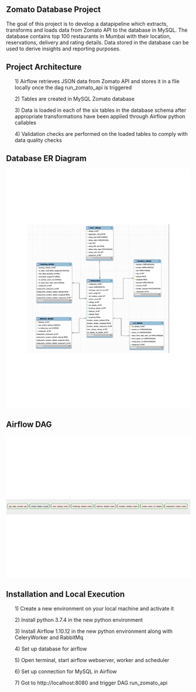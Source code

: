 <h2> Zomato Database Project </h2>

The goal of this project is to develop a datapipeline which extracts, transforms and loads data from Zomato API to the database in MySQL.
The database contains top 100 restaurants in Mumbai with their location, reservations, delivery and rating details. Data stored 
in the database can be used to derive insights and reporting purposes.

<h2> Project Architecture </h2>


<ol>1) Airflow retrieves JSON data from Zomato API and stores it in a file locally once the dag run_zomato_api is triggered</ol>
<ol>2) Tables are created in MySQL Zomato database</ol>
<ol>3) Data is loaded in each of the six tables in the database schema after appropriate transformations have been applied through Airflow python callables</ol>
<ol>4) Validation checks are performed on the loaded tables to comply with data quality checks</ol>

<h2> Database ER Diagram </h2>
<img class="fit-picture" src="https://github.com/preeti4924/Zomato-DWH/blob/master/ER-Diagram.jpg" alt="ER Diagram">
<h2> Airflow DAG </h2>
<img class="fit-picture" src="https://github.com/preeti4924/Zomato-DWH/blob/master/Airflow-DAG.jpg" alt="Airflow DAG">
<h2> Installation and Local Execution </h2>

<ol>1) Create a new environment on your local machine and activate it </ol>

<ol>2) Install python 3.7.4 in the new python environment</ol>

<ol>3) Install Airflow 1.10.12 in the new python environment along with CeleryWorker and RabbitMq</ol>

<ol>4) Set up database for airflow</ol>

<ol>5) Open terminal, start airflow webserver, worker and scheduler</ol>

<ol>6) Set up connection for MySQL in Airflow </ol>

<ol>7) Got to http://localhost:8080 and trigger DAG run_zomato_api</ol>
